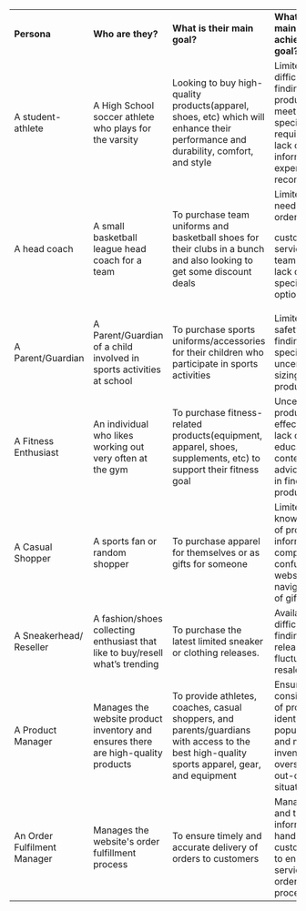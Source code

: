 <table>
  <tr>
   <td><strong>Persona</strong>
   </td>
   <td><strong>Who are they?</strong>
   </td>
   <td><strong>What is their main goal?</strong>
   </td>
   <td><strong>What is their main barrier to achieving this goal?</strong>
   </td>
  </tr>
  <tr>
   <td>A student-athlete
   </td>
   <td>A High School soccer athlete who plays for the varsity
   </td>
   <td>Looking to buy high-quality products(apparel, shoes, etc) which will enhance their performance and durability, comfort, and style
   </td>
   <td>Limited budget, difficulty in finding suitable products that meet their specific requirements, lack of product information or expert recommendations
   </td>
  </tr>
  <tr>
   <td>A head coach
   </td>
   <td>A small basketball league head coach for a team
   </td>
   <td>To purchase team uniforms and basketball shoes for their clubs in a bunch and also looking to get some discount deals
   </td>
   <td>Limited budget, need for bulk ordering options,
<p>
customization services, and team discounts, lack of team-specific product options
   </td>
  </tr>
  <tr>
   <td>A Parent/Guardian 
   </td>
   <td>A Parent/Guardian of a child involved in sports activities at school
   </td>
   <td>To purchase sports uniforms/accessories for their children who participate in sports activities
   </td>
   <td>Limited budget, safety concerns, finding age-specific products, uncertainty about sizing for kids' products
   </td>
  </tr>
  <tr>
   <td>A Fitness Enthusiast 
   </td>
   <td>An individual who likes working out very often at the gym
   </td>
   <td>To purchase fitness-related products(equipment, apparel, shoes, supplements, etc) to support their fitness goal
   </td>
   <td>Uncertainty about product effectiveness, lack of educational content or expert advice, difficulty in finding suitable products
   </td>
  </tr>
  <tr>
   <td>A Casual Shopper
   </td>
   <td>A sports fan or random shopper
   </td>
   <td>To purchase apparel for themselves or as gifts for someone
   </td>
   <td>Limited sports knowledge, lack of product information, complex or confusing website navigation, lack of gift options
   </td>
  </tr>
  <tr>
   <td>A Sneakerhead/ Reseller
   </td>
   <td>A fashion/shoes collecting enthusiast that like to buy/resell what’s trending
   </td>
   <td>To purchase the latest limited sneaker or clothing releases.
   </td>
   <td>Availability and difficulty in finding the limited releases, price fluctuations in the resale market.
   </td>
  </tr>
  <tr>
   <td>A Product Manager 
   </td>
   <td>Manages the website product inventory and ensures there are high-quality products
   </td>
   <td>To provide athletes, coaches, casual shoppers, and parents/guardians with access to the best high-quality sports apparel, gear, and equipment
   </td>
   <td>Ensuring a consistent supply of products, identifying popular trends, and managing the inventory to avoid overstocking or out-of-stock situations
   </td>
  </tr>
  <tr>
   <td>An Order Fulfilment Manager
   </td>
   <td>Manages the website's order fulfillment process
   </td>
   <td>To ensure timely and accurate delivery of orders to customers
   </td>
   <td>Managing to ship and tracking information, handling customer returns to ensure a good service of the order fulfillment process
   </td>
  </tr>
</table>

